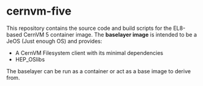 # cernvm-five

This repository contains the source code and build scripts for the EL8-based CernVM 5 container image. 
The **baselayer image** is intended to be a JeOS (Just enough OS) and provides:

 - A CernVM Filesystem client with its minimal dependencies
 - HEP_OSlibs
 
The baselayer can be run as a container or act as a base image to derive from.